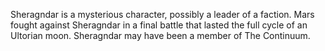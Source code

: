Sheragndar is a mysterious character, possibly a leader of a faction.  Mars fought against Sheragndar in a final battle that lasted the full cycle of an Ultorian moon. Sheragndar may have been a member of The Continuum.
